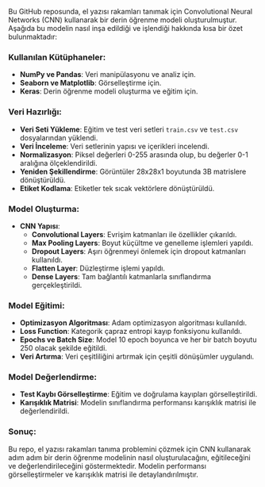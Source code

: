 Bu GitHub reposunda, el yazısı rakamları tanımak için Convolutional Neural Networks (CNN) kullanarak bir derin öğrenme modeli oluşturulmuştur. Aşağıda bu modelin nasıl inşa edildiği ve işlendiği hakkında kısa bir özet bulunmaktadır:

### Kullanılan Kütüphaneler:
- **NumPy ve Pandas**: Veri manipülasyonu ve analiz için.
- **Seaborn ve Matplotlib**: Görselleştirme için.
- **Keras**: Derin öğrenme modeli oluşturma ve eğitim için.

### Veri Hazırlığı:
- **Veri Seti Yükleme**: Eğitim ve test veri setleri `train.csv` ve `test.csv` dosyalarından yüklendi.
- **Veri İnceleme**: Veri setlerinin yapısı ve içerikleri incelendi.
- **Normalizasyon**: Piksel değerleri 0-255 arasında olup, bu değerler 0-1 aralığına ölçeklendirildi.
- **Yeniden Şekillendirme**: Görüntüler 28x28x1 boyutunda 3B matrislere dönüştürüldü.
- **Etiket Kodlama**: Etiketler tek sıcak vektörlere dönüştürüldü.

### Model Oluşturma:
- **CNN Yapısı**: 
  - **Convolutional Layers**: Evrişim katmanları ile özellikler çıkarıldı.
  - **Max Pooling Layers**: Boyut küçültme ve genelleme işlemleri yapıldı.
  - **Dropout Layers**: Aşırı öğrenmeyi önlemek için dropout katmanları kullanıldı.
  - **Flatten Layer**: Düzleştirme işlemi yapıldı.
  - **Dense Layers**: Tam bağlantılı katmanlarla sınıflandırma gerçekleştirildi.

### Model Eğitimi:
- **Optimizasyon Algoritması**: Adam optimizasyon algoritması kullanıldı.
- **Loss Function**: Kategorik çapraz entropi kayıp fonksiyonu kullanıldı.
- **Epochs ve Batch Size**: Model 10 epoch boyunca ve her bir batch boyutu 250 olacak şekilde eğitildi.
- **Veri Artırma**: Veri çeşitliliğini artırmak için çeşitli dönüşümler uygulandı.

### Model Değerlendirme:
- **Test Kaybı Görselleştirme**: Eğitim ve doğrulama kayıpları görselleştirildi.
- **Karışıklık Matrisi**: Modelin sınıflandırma performansı karışıklık matrisi ile değerlendirildi.

### Sonuç:
Bu repo, el yazısı rakamları tanıma problemini çözmek için CNN kullanarak adım adım bir derin öğrenme modelinin nasıl oluşturulacağını, eğitileceğini ve değerlendirileceğini göstermektedir. Modelin performansı görselleştirmeler ve karışıklık matrisi ile detaylandırılmıştır.
